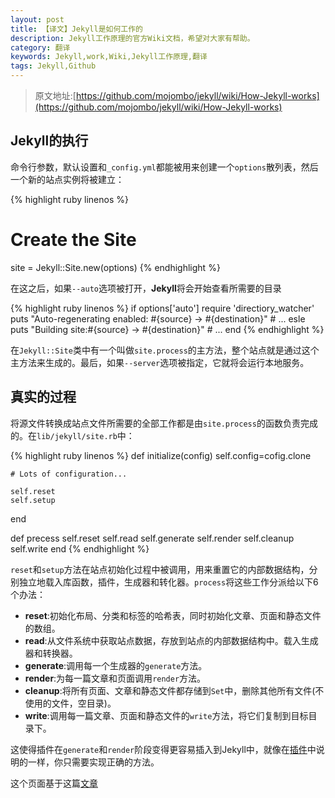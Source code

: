 ```yaml
---
layout: post
title: 【译文】Jekyll是如何工作的
description: Jekyll工作原理的官方Wiki文档，希望对大家有帮助。
category: 翻译
keywords: Jekyll,work,Wiki,Jekyll工作原理,翻译
tags: Jekyll,Github
---
```


> 原文地址:[https://github.com/mojombo/jekyll/wiki/How-Jekyll-works](https://github.com/mojombo/jekyll/wiki/How-Jekyll-works)


## Jekyll的执行 ##

命令行参数，默认设置和`_config.yml`都能被用来创建一个`options`散列表，然后一个新的站点实例将被建立：

{% highlight ruby linenos %}
# Create the Site
site = Jekyll::Site.new(options)
{% endhighlight %}

在这之后，如果`--auto`选项被打开，**Jekyll**将会开始查看所需要的目录

{% highlight ruby linenos %}
if options['auto']
	require 'directiory_watcher'
	puts "Auto-regenerating enabled: #{source} -> #{destination}"
	# ...
esle
	puts "Building site:#{source} -> #{destination}"
	# ...
end
{% endhighlight %}

在`Jekyll::Site`类中有一个叫做`site.process`的主方法，整个站点就是通过这个主方法来生成的。最后，如果`--server`选项被指定，它就将会运行本地服务。

## 真实的过程 ##

将源文件转换成站点文件所需要的全部工作都是由`site.process`的函数负责完成的。在`lib/jekyll/site.rb`中：

{% highlight ruby linenos %}
def initialize(config)
	self.config=cofig.clone

	# Lots of configuration...

	self.reset
	self.setup
end

def precess
	self.reset
	self.read
	self.generate
	self.render
	self.cleanup
	self.write
end
{% endhighlight %}


`reset`和`setup`方法在站点初始化过程中被调用，用来重置它的内部数据结构，分别独立地载入库函数，插件，生成器和转化器。`process`将这些工作分派给以下6个办法：

- **reset**:初始化布局、分类和标签的哈希表，同时初始化文章、页面和静态文件的数组。
- **read**:从文件系统中获取站点数据，存放到站点的内部数据结构中。载入生成器和转换器。
- **generate**:调用每一个生成器的`generate`方法。
- **render**:为每一篇文章和页面调用`render`方法。
- **cleanup**:将所有页面、文章和静态文件都存储到`Set`中，删除其他所有文件(不使用的文件，空目录)。
- **write**:调用每一篇文章、页面和静态文件的`write`方法，将它们复制到目标目录下。

这使得插件在`generate`和`render`阶段变得更容易插入到Jekyll中，就像在[插件](https://github.com/mojombo/jekyll/wiki/Plugins)中说明的一样，你只需要实现正确的方法。

这个页面基于这篇[文章](onox.com.br/2012/10/02/how-jekyll-workd.html)


